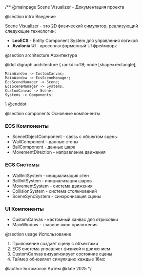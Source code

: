 /** 
@mainpage Scene Visualizer - Документация проекта

@section intro Введение

Scene Visualizer - это 2D физический симулятор, реализующий следующие технологии:

- **LeoECS** - Entity Component System для управления логикой
- **Avalonia UI** - кроссплатформенный UI фреймворк

@section architecture Архитектура

@dot
digraph architecture {
    rankdir=TB;
    node [shape=rectangle];
    
    MainWindow -> CustomCanvas;
    MainWindow -> EcsSceneManager;
    EcsSceneManager -> Scene;
    EcsSceneManager -> Systems;
    CustomCanvas -> Scene;
    Systems -> Components;
}
@enddot

@section components Основные компоненты

### ECS Компоненты
- SceneObjectComponent - связь с объектом сцены
- WallComponent - данные стены
- BallComponent - данные шара
- MovementDirection - направление движения

### ECS Системы
- WallInitSystem - инициализация стен
- BallInitSystem - инициализация шаров
- MovementSystem - система движения
- CollisionSystem - система столкновений
- SceneSyncSystem - синхронизация сцены

### UI Компоненты
- CustomCanvas - кастомный канвас для отрисовки
- MainWindow - главное окно приложения

@section usage Использование

1. Приложение создает сцену с объектами
2. ECS система управляет физикой и движением
3. CustomCanvas визуализирует состояние сцены
4. Таймер обновляет симуляцию каждые 16мс

@author Богомолов Артём
@date 2025
*/